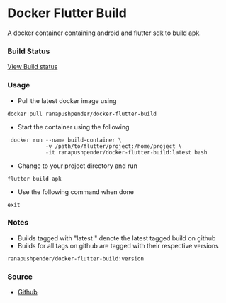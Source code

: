# Docker Flutter Build
A docker container containing android and flutter sdk to build apk.

### Build Status
[View Build status](https://drone.stackweb.net/ranapushpender/docker-flutter-build)

### Usage
* Pull the latest docker image using 
```
docker pull ranapushpender/docker-flutter-build
```
* Start the container using the following
```
 docker run --name build-container \
            -v /path/to/flutter/project:/home/project \
            -it ranapushpender/docker-flutter-build:latest bash 
```
* Change to your project directory and run 
```
flutter build apk
```
* Use the following command when done
```
exit
```

### Notes
* Builds tagged with "latest " denote the latest tagged build on github
* Builds for all tags on github are tagged with their respective versions
```
ranapushpender/docker-flutter-build:version
```

### Source
* [Github](https://github.com/ranapushpender/docker-flutter-build)
